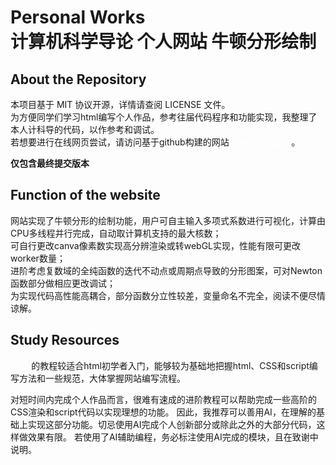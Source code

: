 # Personal Works<br>计算机科学导论 个人网站 牛顿分形绘制

## About the Repository
本项目基于 MIT 协议开源，详情请查阅 LICENSE 文件。<br>
为方便同学们学习html编写个人作品，参考往届代码程序和功能实现，我整理了本人计科导的代码，以作参考和调试。<br>
若想要进行在线网页尝试，请访问基于github构建的网站<a href="MDN</a>https://rerefrain.github.io/math" style="color: #fff;">Newton Fractal</a>。

**仅包含最终提交版本**

## Function of the website
网站实现了牛顿分形的绘制功能，用户可自主输入多项式系数进行可视化，计算由CPU多线程并行完成，自动取计算机支持的最大核数；<br>
可自行更改canva像素数实现高分辨渲染或转webGL实现，性能有限可更改worker数量；<br>
进阶考虑复数域的全纯函数的迭代不动点或周期点导致的分形图案，可对Newton函数部分做相应更改调试；<br>
为实现代码高性能高耦合，部分函数分立性较差，变量命名不完全，阅读不便尽情谅解。

## Study Resources
<a href="https://developer.mozilla.org/zh-CN/" style="color: #fff;">MDN</a>的教程较适合html初学者入门，能够较为基础地把握html、CSS和script编写方法和一些规范，大体掌握网站编写流程。<br>

对短时间内完成个人作品而言，很难有速成的进阶教程可以帮助完成一些高阶的CSS渲染和script代码以实现理想的功能。
因此，我推荐可以善用AI，在理解的基础上实现这部分功能。切忌使用AI完成个人创新部分或除此之外的大部分代码，这样做效果有限。
若使用了AI辅助编程，务必标注使用AI完成的模块，且在致谢中说明。



